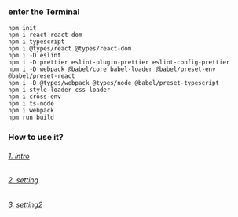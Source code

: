 ### enter the Terminal

```
npm init
npm i react react-dom
npm i typescript
npm i @types/react @types/react-dom
npm i -D eslint
npm i -D prettier eslint-plugin-prettier eslint-config-prettier
npm i -D webpack @babel/core babel-loader @babel/preset-env @babel/preset-react
npm i -D @types/webpack @types/node @babel/preset-typescript
npm i style-loader css-loader
npm i cross-env
npm i ts-node
npm i webpack
npm run build

```

### How to use it?

###### [1. intro](https://brash-wave-2cb.notion.site/1-Intro-511315f97f074efdac14e72e132f5e7e)

###### [2. setting](https://brash-wave-2cb.notion.site/2-1-cec0f86a47c5489f8c96bc226707a438)

###### [3. setting2](https://brash-wave-2cb.notion.site/3-2-acd4f0938dcd49b9b92c96a39caf2c07)


